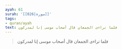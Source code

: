 ```yaml
---
ayah: 61
surah: '[[026|سورة]]'
tags:
- quran/ayah
text: فلما تراءى الجمعان قال أصحاب موسى إنا لمدركون
---
```

> فلما تراءى الجمعان قال أصحاب موسى إنا لمدركون
